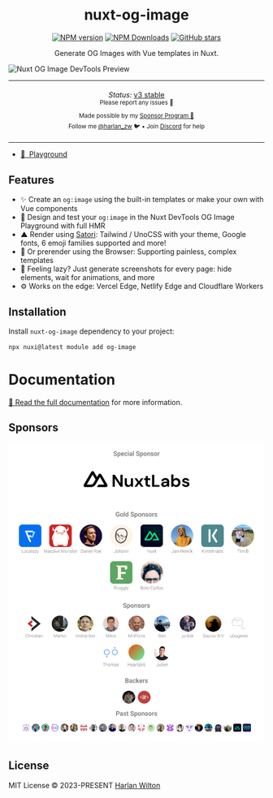 <h1 align='center'>nuxt-og-image</h1>

<p align="center">
<a href='https://github.com/nuxt-modules/og-image/actions/workflows/test.yml'>
</a>
<a href="https://www.npmjs.com/package/nuxt-og-image" target="__blank"><img src="https://img.shields.io/npm/v/nuxt-og-image?style=flat&colorA=002438&colorB=28CF8D" alt="NPM version"></a>
<a href="https://www.npmjs.com/package/nuxt-og-image" target="__blank"><img alt="NPM Downloads" src="https://img.shields.io/npm/dm/nuxt-og-image?flat&colorA=002438&colorB=28CF8D"></a>
<a href="https://github.com/nuxt-modules/og-image" target="__blank"><img alt="GitHub stars" src="https://img.shields.io/github/stars/nuxt-modules/og-image?flat&colorA=002438&colorB=28CF8D"></a>
</p>

<p align="center">
Generate OG Images with Vue templates in Nuxt.
</p>

<img src="https://github.com/nuxt-modules/og-image/assets/5326365/e337b490-dccb-4e58-972a-5e6e63f30986" alt="Nuxt OG Image DevTools Preview">

<p align="center">
<table>
<tbody>
<td align="center">
<img width="800" height="0" /><br>
<i>Status:</i> <a href="https://nuxtseo.com/og-image/releases/v3">v3 stable</a></b> <br>
<sup> Please report any issues 🐛</sup><br>
<sub>Made possible by my <a href="https://github.com/sponsors/harlan-zw">Sponsor Program 💖</a><br> Follow me <a href="https://twitter.com/harlan_zw">@harlan_zw</a> 🐦 • Join <a href="https://discord.gg/275MBUBvgP">Discord</a> for help</sub><br>
<img width="800" height="0" />
</td>
</tbody>
</table>
</p>

- [👾 &nbsp;Playground](https://stackblitz.com/edit/nuxt-starter-pxs3wk?file=nuxt.config.ts)

## Features

- ✨ Create an `og:image` using the built-in templates or make your own with Vue components
- 🎨 Design and test your `og:image` in the Nuxt DevTools OG Image Playground with full HMR
- ▲ Render using [Satori](https://github.com/vercel/satori): Tailwind / UnoCSS with your theme, Google fonts, 6 emoji families supported and more!
- 🤖 Or prerender using the Browser: Supporting painless, complex templates
- 📸 Feeling lazy? Just generate screenshots for every page: hide elements, wait for animations, and more
- ⚙️ Works on the edge: Vercel Edge, Netlify Edge and Cloudflare Workers

## Installation

Install `nuxt-og-image` dependency to your project:

```bash
npx nuxi@latest module add og-image
```

# Documentation

[📖 Read the full documentation](https://nuxtseo.com/og-image/getting-started/installation) for more information.

## Sponsors

<p align="center">
  <a href="https://raw.githubusercontent.com/harlan-zw/static/main/sponsors.svg">
    <img src='https://raw.githubusercontent.com/harlan-zw/static/main/sponsors.svg'/>
  </a>
</p>

## License

MIT License © 2023-PRESENT [Harlan Wilton](https://github.com/harlan-zw)

